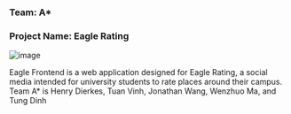 ### Team: A*
### Project Name: Eagle Rating

![image](https://github.com/henrydierkes/Eagle_Rating/assets/101287371/3626293c-d044-46f1-921d-21210c0536b2)


Eagle Frontend is a web application designed for Eagle Rating, a social media intended for university students to rate places around their campus. 
Team A* is Henry Dierkes, Tuan Vinh, Jonathan Wang, Wenzhuo Ma, and Tung Dinh
